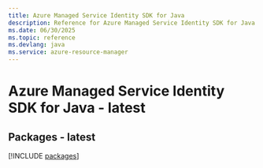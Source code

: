 ```yaml
---
title: Azure Managed Service Identity SDK for Java
description: Reference for Azure Managed Service Identity SDK for Java
ms.date: 06/30/2025
ms.topic: reference
ms.devlang: java
ms.service: azure-resource-manager
---
```

# Azure Managed Service Identity SDK for Java - latest
## Packages - latest
[!INCLUDE [packages](managed-service-identity-index.md)]